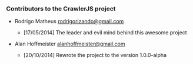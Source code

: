 ### Contributors to the CrawlerJS project

* Rodrigo Matheus <rodrigorizando@gmail.com>
  * [17/05/2014] The leader and evil mind behind this awesome project

* Alan Hoffmeister <alanhoffmeister@gmail.com>
  * [20/10/2014] Rewrote the project to the version 1.0.0-alpha
